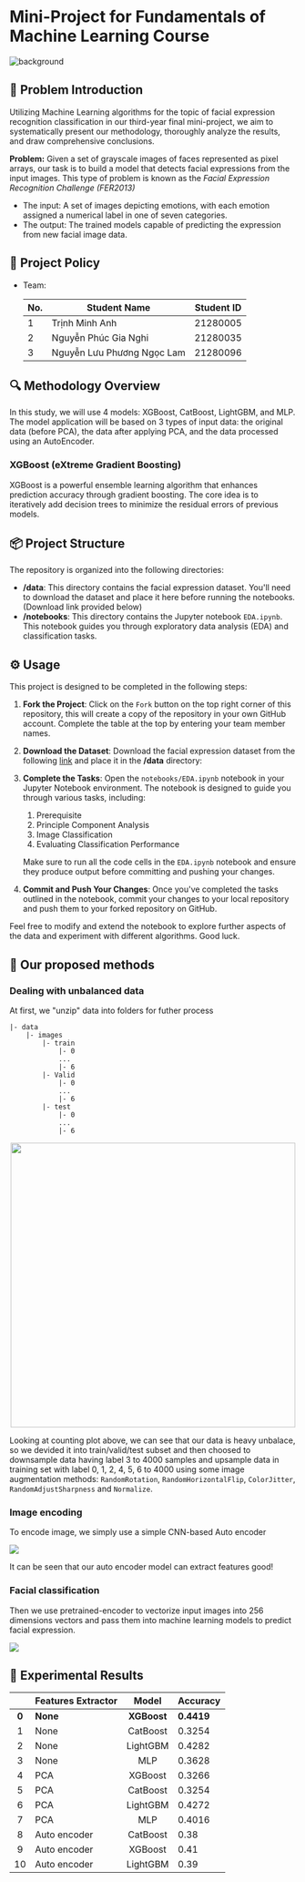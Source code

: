 # Mini-Project for Fundamentals of Machine Learning Course
![background](https://media.licdn.com/dms/image/C5612AQFyWMfAbjteMw/article-cover_image-shrink_600_2000/0/1520134891908?e=2147483647&v=beta&t=zr9SBsdj7BZtz-phdEyuyRoX4fKlk04TOZ_D_o9atwQ)

## 📌 Problem Introduction
Utilizing Machine Learning algorithms for the topic of facial expression recognition classification in our third-year final mini-project, we aim to systematically present our methodology, thoroughly analyze the results, and draw comprehensive conclusions. 

**Problem:** Given a set of grayscale images of faces represented as pixel arrays, our task is to build a model that detects facial expressions from the input images. This type of problem is known as the *Facial Expression Recognition Challenge (FER2013)*
- The input: A set of images depicting emotions, with each emotion assigned a numerical label in one of seven categories.
- The output: The trained models capable of predicting the expression from new facial image data.


## 📑 Project Policy
- Team: 

    |No.| Student Name    | Student ID |
    | --------| -------- | ------- |
    |1|Trịnh Minh Anh| 21280005|
    |2|Nguyễn Phúc Gia Nghi| 21280035|
    |3|Nguyễn Lưu Phương Ngọc Lam| 21280096|

## 🔍 Methodology Overview
In this study, we will use 4 models: XGBoost, CatBoost, LightGBM, and MLP. The model application will be based on 3 types of input data: the original data (before PCA), the data after applying PCA, and the data processed using an AutoEncoder.

### XGBoost (eXtreme Gradient Boosting)
XGBoost is a powerful ensemble learning algorithm that enhances prediction accuracy through gradient boosting. The core idea is to iteratively add decision trees to minimize the residual errors of previous models.


## 📦 Project Structure

The repository is organized into the following directories:

- **/data**: This directory contains the facial expression dataset. You'll need to download the dataset and place it here before running the notebooks. (Download link provided below)
- **/notebooks**: This directory contains the Jupyter notebook ```EDA.ipynb```. This notebook guides you through exploratory data analysis (EDA) and classification tasks.

## ⚙️ Usage

This project is designed to be completed in the following steps:

1. **Fork the Project**: Click on the ```Fork``` button on the top right corner of this repository, this will create a copy of the repository in your own GitHub account. Complete the table at the top by entering your team member names.

2. **Download the Dataset**: Download the facial expression dataset from the following [link](https://mega.nz/file/foM2wDaa#GPGyspdUB2WV-fATL-ZvYj3i4FqgbVKyct413gxg3rE) and place it in the **/data** directory:

3. **Complete the Tasks**: Open the ```notebooks/EDA.ipynb``` notebook in your Jupyter Notebook environment. The notebook is designed to guide you through various tasks, including:
    
    1. Prerequisite
    2. Principle Component Analysis
    3. Image Classification
    4. Evaluating Classification Performance 

    Make sure to run all the code cells in the ```EDA.ipynb``` notebook and ensure they produce output before committing and pushing your changes.

5. **Commit and Push Your Changes**: Once you've completed the tasks outlined in the notebook, commit your changes to your local repository and push them to your forked repository on GitHub.


Feel free to modify and extend the notebook to explore further aspects of the data and experiment with different algorithms. Good luck.

## 🧱 Our proposed methods

### Dealing with unbalanced data

At first, we "unzip" data into folders for futher process

```
|- data
    |- images
        |- train
            |- 0
            ...
            |- 6
        |- Valid
            |- 0
            ...
            |- 6
        |- test
            |- 0
            ...
            |- 6
```

<p align="center">
    <img src="https://cdn.discordapp.com/attachments/893738488137142286/1254061057375338506/counting_labels.png?ex=66781edf&is=6676cd5f&hm=c2b7f5a55817a5ca0eb11490fa33eca92f4b97756fb664ffe4431d0ed5c67241&" width="500" align="center">
</p>

Looking at counting plot above, we can see that our data is heavy unbalace, so we devided it into train/valid/test subset and then choosed to downsample data having label 3 to 4000 samples and upsample data in training set with label 0, 1, 2, 4, 5, 6 to 4000 using some image augmentation methods: `RandomRotation`, `RandomHorizontalFlip`, `ColorJitter`, `RandomAdjustSharpness` and `Normalize`.

### Image encoding

To encode image, we simply use a simple CNN-based Auto encoder

![](https://cdn.discordapp.com/attachments/893738488137142286/1254059327015358594/autoencoder.png?ex=66781d42&is=6676cbc2&hm=4b868338a191b5bcfe332d98d402ec4eebec6c4bc835e2321c5dfeb616c5edf6&)

It can be seen that our auto encoder model can extract features good!

### Facial classification

Then we use pretrained-encoder to vectorize input images into 256 dimensions vectors and pass them into machine learning models to predict facial expression.

![](https://cdn.discordapp.com/attachments/893738488137142286/1254059961416421517/meomeo.png?ex=66781dda&is=6676cc5a&hm=e2d2502058b3bff6ad1df19f261bb5d951891268abed0ab86a5c8e462d34b2b7&)

## 🏁 Experimental Results

|   | Features Extractor | Model | Accuracy |
|:-:|:-|:-:|:-|
| **0** | **None** | **XGBoost** | **0.4419** |
| 1 | None | CatBoost | 0.3254 |
| 2 | None | LightGBM | 0.4282 |
| 3 | None | MLP | 0.3628 |
| 4 | PCA  | XGBoost | 0.3266 |
| 5 | PCA  | CatBoost | 0.3254 |
| 6 | PCA  | LightGBM | 0.4272 |
| 7 | PCA  | MLP | 0.4016 |
| 8 | Auto encoder | CatBoost | 0.38 |
| 9 | Auto encoder | XGBoost | 0.41 |
| 10 | Auto encoder | LightGBM | 0.39 |

